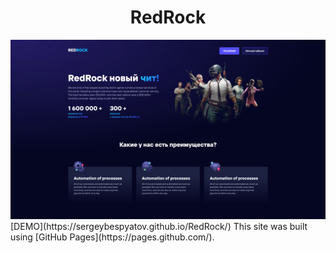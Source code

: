 <h1 align="center">RedRock</h1>
<img src="https://github.com/sergeybespyatov/RedRock/blob/main/screenshot.jpg">
[DEMO](https://sergeybespyatov.github.io/RedRock/)
This site was built using [GitHub Pages](https://pages.github.com/).
